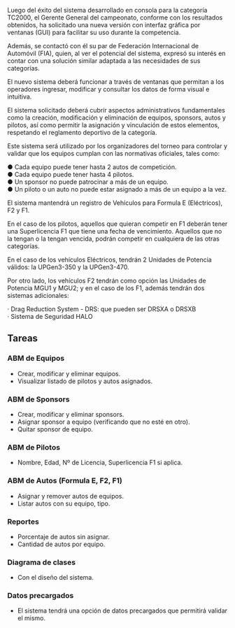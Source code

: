 ﻿Luego del éxito del sistema desarrollado en consola para la categoría TC2000, el Gerente General del campeonato, conforme con los resultados obtenidos, ha solicitado una nueva versión con interfaz gráfica por ventanas (GUI) para facilitar su uso durante la competencia.

Además, se contactó con él su par de Federación Internacional de Automóvil (FIA), quien, al ver el potencial del sistema, expresó su interés en contar con una solución similar adaptada a las necesidades de sus categorías.

El nuevo sistema deberá funcionar a través de ventanas que permitan a los operadores ingresar, modificar y consultar los datos de forma visual e intuitiva.

El sistema solicitado deberá cubrir aspectos administrativos fundamentales como la creación, modificación y eliminación de equipos, sponsors, autos y pilotos, así como permitir la asignación y vinculación de estos elementos, respetando el reglamento deportivo de la categoría.

Este sistema será utilizado por los organizadores del torneo para controlar y validar que los equipos cumplan con las normativas oficiales, tales como:

●       Cada equipo puede tener hasta 2 autos de competición.  
●       Cada equipo puede tener hasta 4 pilotos.  
●       Un sponsor no puede patrocinar a más de un equipo.  
●       Un piloto o un auto no puede estar asignado a más de un equipo a la vez.  

El sistema mantendrá un registro de Vehículos para Formula E (Eléctricos), F2 y F1.

En el caso de los pilotos, aquellos que quieran competir en F1 deberán tener una Superlicencia F1 que tiene una fecha de vencimiento. Aquellos que no la tengan o la tengan vencida, podrán competir en cualquiera de las otras categorías.

En el caso de los vehículos Eléctricos, tendrán 2 Unidades de Potencia válidos: la UPGen3-350 y la UPGen3-470.

Por otro lado, los vehículos F2 tendrán como opción las Unidades de Potencia MGU1 y MGU2; y en el caso de los F1, además tendrán dos sistemas adicionales:

·         Drag Reduction System - DRS: que pueden ser DRSXA o DRSXB  
·         Sistema de Seguridad HALO  

## Tareas

### ABM de Equipos
- Crear, modificar y eliminar equipos.
- Visualizar listado de pilotos y autos asignados.

### ABM de Sponsors
- Crear, modificar y eliminar sponsors.
- Asignar sponsor a equipo (verificando que no esté en otro).
- Quitar sponsor de equipo.

### ABM de Pilotos
- Nombre, Edad, Nº de Licencia, Superlicencia F1 si aplica.

### ABM de Autos (Formula E, F2, F1)
- Asignar y remover autos de equipos.
- Listar autos con su equipo, tipo.

### Reportes
- Porcentaje de autos sin asignar.
- Cantidad de autos por equipo.

### Diagrama de clases
- Con el diseño del sistema.

### Datos precargados
- El sistema tendrá una opción de datos precargados que permitirá validar el mismo.